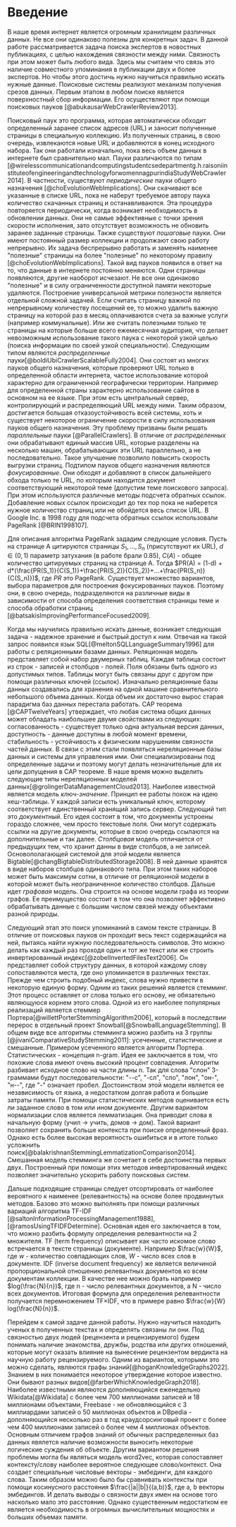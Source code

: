 # Введение 

В наше время интернет является огромным хранилищем различных данных. Не все они одинаково полезны для конкретных задач. В данной работе рассматривается задача поиска экспертов в новостных публикациях, с целью нахождения связности между ними. Связность при этом может быть любого вида. Здесь мы считаем что связь это наличие совместного упоминания в публикации двух и более экспертов. Но чтобы этого достичь нужно научиться правильно искать нужные данные. Поисковые системы реализуют механизм получения срезов данных. Первым этапом в любом поиске является поверхностный сбор информации. Его осуществляют при помощи поисковых пауков [@abukausarWebCrawlerReview2013]. 

Поисковый паук это программа, которая автоматически обходит определенный заранее список адресов (URL) и заносит полученные страницы в специальную коллекцию. Из полученных страниц, в свою очередь, извлекаются новые URL и добавляются в конец исходного набора. Так они работали изначально, пока весь объем данных в интернете был сравнительно мал. Пауки различаются по типам [@wirelesscommunicationandcomputingstudentcsedepartmentg.h.raisoniinstituteofengineeringandtechnologyforwomennagpurindiaStudyWebCrawler2014]. В частности, существуют _периодические_ пауки общего назначения [@choEvolutionWebImplications]. Они скачивают все указанные в списке URL, пока не наберут требуемое автору паука количество скачанных страниц и останавливаются. Эта процедура повторяется периодически, когда возникает необходимость в обновлении данных. Они не самые эффективные с точки зрения скорости исполнения, зато отсутствует возможность не обновить заранее заданные страницы. Также существуют _пошаговые_ пауки. Они имеют постоянный размер коллекции и продолжают свою работу непрерывно. Их задача беспрерывно работать и заменять наименее "полезные" страницы на более "полезные" по некоторому правилу [@choEvolutionWebImplications]. Такой вид пауков появился в ответ на то, что данные в интернете постоянно меняются. Одни страницы появляются, другие наоборот исчезают. Не все они одинаково "полезные" и в силу ограниченности доступной памяти некоторые удаляются. Построение универсальной метрики полезности является отдельной сложной задачей. Если считать страницу важной по непрерывному количеству посещений ее, то можно удалить важную страницу на которой раз в месяц оплачиваются счета за важные услуги (например коммунальные). Или же считать полезными только те страницы на которые больше всего ежемесячная аудитория, что делает невозможным использование такого паука с некоторой узкой целью (поиска информации по своей узкой специальности). Следующим типом являются _распределенные_ пауки[@boldiUbiCrawlerScalableFully2004]. Они состоят из многих пауков общего назначения, которые проверяют URL только в определенной области интернета, частое использование которой характерно для ограниченной географически территории. Например для определенной страны характерно использование сайтов в основном на ее языке. При этом есть центральный сервер, контролирующий и распределяющий URL между ними. Таким образом, достигается большая отказоустойчивость всей системы, хоть и существует некоторое ограничение скорости в силу использования пауков общего назначения. Эту проблему призваны были решать _параллельные_ пауки [@ParallelCrawlers]. В отличие от _распределенных_ они обрабатывают единый массив URL, которые разделены на несколько машин, обрабатывающих эти URL параллельно, а не последовательно. Такое улучшение позволило повысить скорость выгрузки страниц. Подтипом пауков общего назначения являются _фокусированные_. Они обходят и добавляют в список дальнейшего обхода только те URL, по которым находится документ соответствующий некоторой теме (допустим теме поискового запроса). При этом используются различные методы подсчета обратных ссылок. Добавление новых ссылок происходит до тех пор пока не наберется нужное количество страниц или не обойдется весь список URL. В Google Inc. в 1998 году для подсчета обратных ссылок использовали PageRank [@BRIN1998107]. 

Для описания алгоритма PageRank зададим следующие условия. Пусть на странице А цитируются страницы $S_1, ..., S_n$ (присутствуют их URL), $d \in (0,1)$ параметр затухания (в работе брали $0.85$), $C(A)$ - общее количество цитируемых страниц на странице А. Тогда $PR(A) = (1-d) + d*(\frac{PR(S_1)}{C(S_1)}+\frac{PR(S_2)}{C(S_2)}+...+\frac{PR(S_n)}{C(S_n)})$, где $PR$ это PageRank. Существует множество вариантов, выбора параметров для построения фокусированных пауков. Поэтому они, в свою очередь, подразделяются на различные виды в зависимости от способа определения соответствия страницы теме и способа обработки страниц [@batsakisImprovingPerformanceFocused2009].

Когда мы научились правильно искать данные, возникает следующая задача - надежное хранение и быстрый доступ к ним. Отвечая на такой запрос появился язык SQL[@meltonSQLLanguageSummary1996] для работы с реляционными базами данных. Реляционная модель представляет собой набор двумерных таблиц. Каждая таблица состоит из строк - записей и столбцов - полей. Поля обязаны быть одного из допустимых типов. Таблицы могут быть связаны друг с другом при помощи различных ключей (ссылок). Изначально реляционные базы данных создавались для хранения на одной машине сравнительного небольшого объема данных. Когда объем их достаточно вырос старая парадигма баз данных перестала работать. CAP теорема [@CAPTwelveYears] утверждает, что любая система общих данных может обладать наибольшее двумя свойствами из следующих: согласованность - существует только одна актуальная версия данных, доступность - данные доступны в любой момент времени, стабильность - устойчивость к физическим нарушениям связности частей данных. В связи с этим стали появляться нереляционные базы данных и системы для управления ими. Они специализированы под определенные задачи и поэтому могут делать незначительные для их цели допущения в CAP теореме. В наше время можно выделить следующие типы нереляционных моделей данных[@grolingerDataManagementCloud2013]. Наиболее известной является модель _ключ-значение_. Принцип ее работы похож на идею хеш-таблицы. У каждой записи есть уникальный ключ, которому соответствует единственный хранящий запись сервер. Следующий тип это _документный_. Его идея состоит в том, что документы устроены гораздо сложнее, чем просто текстовые поля. Они могут содержать ссылки на другие документы, которые в свою очередь ссылаются на дополнительные и так далее. _Столбцовая_ модель отличается от предыдущих тем, что хранит данны в виде столбцов, а не записей. Основополагающей системой для этой модели является Bigtable[@changBigtableDistributedStorage2008]. В ней данные хранятся в виде наборов столбцов одинакового типа. При этом таких наборов может быть максимум сотни, в отличие от реляционной модели в которой может быть неограниченное количество столбцов. Дальше идет _графовая_ модель. Она строится на основе модели графа из теории графов. Ее преимущество состоит в том что она позволяет эффективно обрабатывать данные с большим числом связей между объектами разной природы. 

Следующий этап это поиск упоминаний в самом тексте страницы. В отличие от поисковых пауков он проходит весь текст содержащийся на ней, пытаясь найти нужную последовательность символов. Это можно делать как каждый раз проходя один и тот же текст или же строить инвертированный индекс[@zobelInvertedFilesText2006]. Он представляет собой структуру данных, в которой каждому слову сопоставляются места, где оно упоминается в различных текстах. Прежде чем строить подобный индекс, слова нужно привести в некоторую единую форму. Одним из таких решений является стемминг. Этот процесс оставляет от слова только его основу, не обязательно являющуюся корнем этого слова. Одной из его наиболее популярных реализаций является стеммер Портера[@willettPorterStemmingAlgorithm2006], который в последствии перерос в отдельный проект Snowball[@SnowballLanguageStemming]. В общем виде все алгоритмы стемминга можно разбить на 3 группы [@jivaniComparativeStudyStemming2011]: усеченные, статистические и смешанные. Примером усеченного является алгоритм Портера. Статистических - концепция n-gram. Идея ее  заключается в том, что похожие слова имеют очень высокий процент совпадения. Алгоритм разбивает исходное слово на части длины n. Так для слова "слон" 3-граммами будут последовательности: "--с", "-сл", "сло", "лон", "он-", "н--", где "-" означает пробел. Достоинством этой модели является ее независимость от языка, а недостатком долгая работа и большие затраты памяти. При помощи статистических методов оценивается есть ли заданное слово в том или ином документе. Другим вариантом нормализации слов является лемматизация. Она приводит слова в начальную форму (учил -> учить, домов -> дом). Такой вариант позволяет сохранить больше контекста при поиске определенный фраз. Однако есть более высокая вероятность ошибиться и в итоге только усложнить поиск[@balakrishnanStemmingLemmatizationComparison2014]. Смешанная модель стемминга же сочетает в себе достоинства первых двух. Построенный при помощи этих методов инвертированный индекс позволяет значительно ускорить работу поисковых систем.

Дальше подходящие страницы следует отсортировать от наиболее вероятного к наименее (релевантность) на основе более продвинутых методов. Базово это можно выполнять при помощи различных вариаций алгоритма TF-IDF [@saltonInformationProcessingManagement1988], [@ramosUsingTFIDFDetermine]. Основная идея его заключается в том, что можно разбить формулу определения релевантности на 2 множителя. TF (term frequency) описывает как часто искомое слово встречается в тексте страницы (документе). Например $\frac{w}{W}$, где $w$ - количество совпадающих слов, $W$ - число всех слов в документе. IDF (inverse document frequency) же является величиной пропорциональной отношению релевантных документов ко всем документам коллекции. В качестве нее можно брать например $log(\frac{N}{n})$, где n - число релевантных документов, а N - число всех документов. Итоговая формула для определения релевантности получается перемножением TF$\times$IDF, что в примере равно $\frac{w}{W} log(\frac{N}{n})$.

Перейдем к самой задаче данной работы. Нужно научиться находить ученых в полученных текстах и определять связаны ли они. Под связностью двух людей (рецензента и рецензируемого) будем понимать наличие знакомства, дружбы, родства или других отношений, которые могут оказать влияние на вынесение рецензентом вердикта на научную работу рецензируемого. Одним из вариантов, которыми это можно сделать, являются графы знаний[@hoganKnowledgeGraphs2022]. Знанием в них понимается некоторое утверждение которое известно. Они бывают разных видов[@farberWhichKnowledgeGraph2018]. Наиболее известными являются дополняющийся еженедельно Wikidata[@Wikidata] с более чем 700 миллионами записей и 18 миллионами объектами, Freebase - не обновляющийся с 3 миллиардами записей о 50 миллионах объектов и DBpedia - дополняющийся несколько раз в год краудсорсинговый проект с более чем 400 миллионами записей о более чем 4 миллионах объектов. Основным
отличием графов знаний от обычных распределенных баз данных явялется наличие возможности выносить некоторые логические суждения об объекте. Другим вариантом решения проблемы могла бы являться модель word2vec, которая сопоставляет контексту/слову наиболее вероятное следующее слово/контекст. Она создает специальные числовые векторы - эмбединги, для каждого слова. Таким образом можно было бы сравнивать контексты при помощи косинусного расстояния $\frac{|a||b|}{(a,b)}$, где a, b векторы эмбедингов. И делать выводы о связности двух имен на основе того насколько мало это расстояние. Однако существенным недостатком ее является необходимость в огромных вычислительных мощностях и больших объемах памяти.


